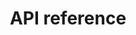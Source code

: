 ---
pcx_content_type: navigation
title: API reference
external_link: /api/operations/registrar-domains-list-domains
weight: 8
_build:
  publishResources: false
  render: never
---